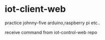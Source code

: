 # iot-client-web
practice johnny-five arduino,raspberry pi etc..

receive command from iot-control-web repo
